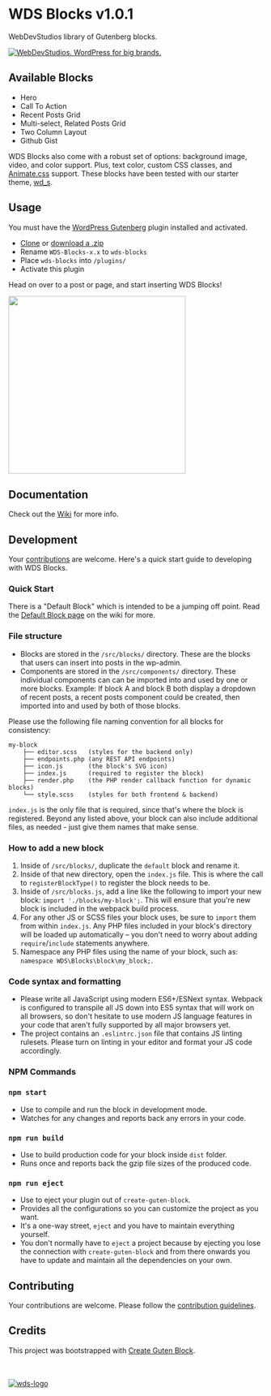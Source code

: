 # WDS Blocks v1.0.1

WebDevStudios library of Gutenberg blocks.

<a href="https://webdevstudios.com/contact/"><img src="https://webdevstudios.com/wp-content/uploads/2018/04/wds-github-banner.png" alt="WebDevStudios. WordPress for big brands."></a>

## Available Blocks

- Hero
- Call To Action
- Recent Posts Grid
- Multi-select, Related Posts Grid
- Two Column Layout
- Github Gist

WDS Blocks also come with a robust set of options: background image, video, and color support. Plus, text color, custom CSS classes, and [Animate.css](https://daneden.github.io/animate.css/) support. These blocks have been tested with our starter theme, [wd_s](https://github.com/WebDevStudios/wd_s).

## Usage

You must have the [WordPress Gutenberg](https://wordpress.org/plugins/gutenberg/) plugin installed and activated.

- [Clone](https://github.com/WebDevStudios/WDS-Blocks.git) or [download a .zip](https://github.com/WebDevStudios/WDS-Blocks/releases)
- Rename `WDS-Blocks-x.x` to `wds-blocks`
- Place `wds-blocks` into `/plugins/`
- Activate this plugin

Head on over to a post or page, and start inserting WDS Blocks!

<img src="https://dl.dropbox.com/s/we5phkd1mpsnnms/Screenshot%202018-04-27%2012.45.27.png?dl=0" width="350">

## Documentation

Check out the [Wiki](https://github.com/WebDevStudios/WDS-Blocks/wiki) for more info.

## Development

Your [contributions](https://github.com/WebDevStudios/WDS-Blocks/blob/master/.github/CONTRIBUTING.md) are welcome. Here's a quick start guide to developing with WDS Blocks.

### Quick Start
There is a "Default Block" which is intended to be a jumping off point. Read the [Default Block page](https://github.com/WebDevStudios/WDS-Blocks/wiki/Blocks#default-block) on the wiki for more.

### File structure
- Blocks are stored in the `/src/blocks/` directory. These are the blocks that users can insert into posts in the wp-admin.
- Components are stored in the `/src/components/` directory. These individual components can can be imported into and used by one or more blocks. Example: If block A and block B both display a dropdown of recent posts, a recent posts component could be created, then imported into and used by both of those blocks.

Please use the following file naming convention for all blocks for consistency:

    my-block
        ├── editor.scss   (styles for the backend only)
        ├── endpoints.php (any REST API endpoints)
        ├── icon.js       (the block's SVG icon)
        ├── index.js      (required to register the block)
        ├── render.php    (the PHP render callback function for dynamic blocks)
        └── style.scss    (styles for both frontend & backend)

`index.js` is the only file that is required, since that's where the block is registered. Beyond any listed above, your block can also include additional files, as needed - just give them names that make sense.

### How to add a new block

1. Inside of `/src/blocks/`, duplicate the `default` block and rename it.
1. Inside of that new directory, open the `index.js` file. This is where the call to `registerBlockType()` to register the block needs to be.
1. Inside of `/src/blocks.js`, add a line like the following to import your new block: `import './blocks/my-block';`. This will ensure that you're new block is included in the webpack build process.
1. For any other JS or SCSS files your block uses, be sure to `import` them from within `index.js`. Any PHP files included in your block's directory will be loaded up automatically – you don't need to worry about adding `require`/`include` statements anywhere.
1. Namespace any PHP files using the name of your block, such as: `namespace WDS\Blocks\block\my_block;`.

### Code syntax and formatting
- Please write all JavaScript using modern ES6+/ESNext syntax. Webpack is configured to transpile all JS down into ES5 syntax that will work on all browsers, so don't hesitate to use modern JS language features in your code that aren't fully supported by all major browsers yet.
- The project contains an `.eslintrc.json` file that contains JS linting rulesets. Please turn on linting in your editor and format your JS code accordingly.

### NPM Commands

### `npm start`
- Use to compile and run the block in development mode.
- Watches for any changes and reports back any errors in your code.

### `npm run build`
- Use to build production code for your block inside `dist` folder.
- Runs once and reports back the gzip file sizes of the produced code.

### `npm run eject`
- Use to eject your plugin out of `create-guten-block`.
- Provides all the configurations so you can customize the project as you want.
- It's a one-way street, `eject` and you have to maintain everything yourself.
- You don't normally have to `eject` a project because by ejecting you lose the connection with `create-guten-block` and from there onwards you have to update and maintain all the dependencies on your own.

## Contributing

Your contributions are welcome. Please follow the [contribution guidelines](https://github.com/WebDevStudios/WDS-Blocks/blob/master/.github/CONTRIBUTING.md).

## Credits

This project was bootstrapped with [Create Guten Block](https://github.com/ahmadawais/create-guten-block).

<br/><br/>
[![wds-logo](https://dl.dropboxusercontent.com/s/71hvyg2dsjj2ubh/webdevstudios-goots-logo.png?dl=0)](https://webdevstudios.com)